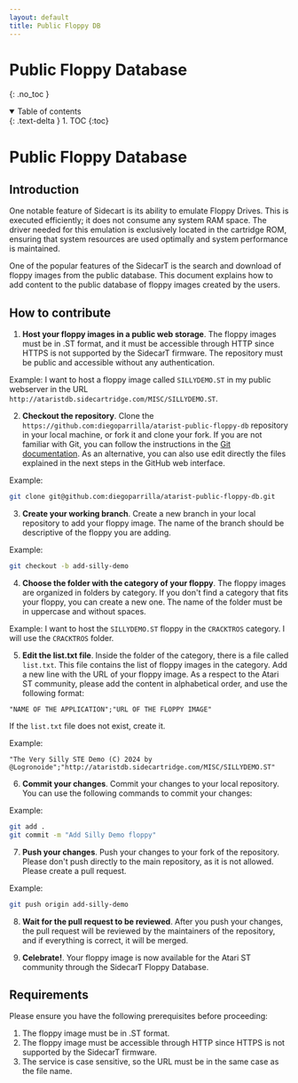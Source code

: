 ```yaml
---
layout: default
title: Public Floppy DB
---
```


# Public Floppy Database
{: .no_toc }

<details open markdown="block">
  <summary>
    Table of contents
  </summary>
  {: .text-delta }
1. TOC
{:toc}
</details>

# Public Floppy Database

## Introduction

One notable feature of Sidecart is its ability to emulate Floppy Drives. This is executed efficiently; it does not consume any system RAM space. The driver needed for this emulation is exclusively located in the cartridge ROM, ensuring that system resources are used optimally and system performance is maintained.

One of the popular features of the SidecarT is the search and download of floppy images from the public database. This document explains how to add content to the public database of floppy images created by the users.

## How to contribute

1. **Host your floppy images in a public web storage**. The floppy images must be in .ST format, and it must be accessible through HTTP since HTTPS is not supported by the SidecarT firmware. The repository must be public and accessible without any authentication.

Example: I want to host a floppy image called `SILLYDEMO.ST` in my public webserver in the URL `http://ataristdb.sidecartridge.com/MISC/SILLYDEMO.ST`. 

2. **Checkout the repository**. Clone the `https://github.com:diegoparrilla/atarist-public-floppy-db` repository in your local machine, or fork it and clone your fork. If you are not familiar with Git, you can follow the instructions in the [Git documentation](https://git-scm.com/book/en/v2/Git-Basics-Getting-a-Git-Repository). As an alternative, you can also use edit directly the files explained in the next steps in the GitHub web interface.

Example: 
```bash
git clone git@github.com:diegoparrilla/atarist-public-floppy-db.git
```

3. **Create your working branch**. Create a new branch in your local repository to add your floppy image. The name of the branch should be descriptive of the floppy you are adding. 

Example:
```bash
git checkout -b add-silly-demo
```

4. **Choose the folder with the category of your floppy**. The floppy images are organized in folders by category. If you don't find a category that fits your floppy, you can create a new one. The name of the folder must be in uppercase and without spaces.

Example: I want to host the `SILLYDEMO.ST` floppy in the `CRACKTROS` category. I will use the `CRACKTROS` folder.

5. **Edit the list.txt file**. Inside the folder of the category, there is a file called `list.txt`. This file contains the list of floppy images in the category. Add a new line with the URL of your floppy image. As a respect to the Atari ST community, please add the content in alphabetical order, and use the following format:

```
"NAME OF THE APPLICATION";"URL OF THE FLOPPY IMAGE"
```

If the `list.txt` file does not exist, create it.

Example:
```
"The Very Silly STE Demo (C) 2024 by @Logronoide";"http://ataristdb.sidecartridge.com/MISC/SILLYDEMO.ST"
```

6. **Commit your changes**. Commit your changes to your local repository. You can use the following commands to commit your changes:

Example:
```bash
git add .
git commit -m "Add Silly Demo floppy"
```

7. **Push your changes**. Push your changes to your fork of the repository. Please don't push directly to the main repository, as it is not allowed. Please create a pull request.

Example:
```bash
git push origin add-silly-demo
```

8. **Wait for the pull request to be reviewed**. After you push your changes, the pull request will be reviewed by the maintainers of the repository, and if everything is correct, it will be merged.

9. **Celebrate!**. Your floppy image is now available for the Atari ST community through the SidecarT Floppy Database.

## Requirements

Please ensure you have the following prerequisites before proceeding:

1. The floppy image must be in .ST format.
2. The floppy image must be accessible through HTTP since HTTPS is not supported by the SidecarT firmware.
3. The service is case sensitive, so the URL must be in the same case as the file name.

